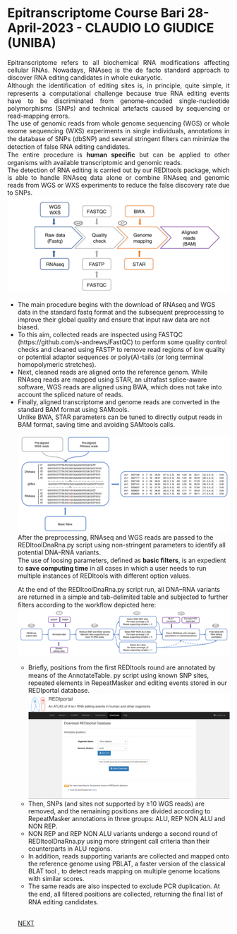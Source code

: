 # Epitranscriptome Course Bari 28-April-2023 - CLAUDIO LO GIUDICE (UNIBA)
<p align="justify"> Epitranscriptome refers to all biochemical RNA modifications affecting cellular RNAs. 
Nowadays, RNAseq is the de facto standard approach to discover RNA editing candidates in whole
eukaryotic. <br> Although the identiﬁcation of editing sites is, in principle, quite simple, it
represents a computational challenge because true RNA editing events have to be discriminated from
genome-encoded single-nucleotide polymorphisms (SNPs) and technical artefacts caused by
sequencing or read-mapping errors.<br>
The use of genomic reads from whole genome sequencing (WGS) or whole exome sequencing (WXS) experiments in single individuals, 
annotations in the database of SNPs (dbSNP) and several stringent ﬁlters can minimize the detection of false RNA editing candidates. <br>
The entire procedure is <b>human speciﬁc</b> but can be applied to other organisms
with available transcriptomic and genomic reads. <br> 
The detection of RNA editing is carried out by our
REDItools package, which is able to handle RNAseq data alone or combine RNAseq and genomic
reads from WGS or WXS experiments to reduce the false discovery rate due to SNPs.<br>
<img src="img1.png"></img>
<ul>
<li>The main procedure begins with the download of RNAseq and WGS data in the standard fastq
format and the subsequent preprocessing to improve their global quality and ensure
that input raw data are not biased.</li> 
<li>To this aim, collected reads are inspected using
FASTQC (https://github.com/s-andrews/FastQC) to perform some quality control checks and cleaned
using FASTP to remove read regions of low quality or potential adaptor sequences or poly(A)-tails
(or long terminal homopolymeric stretches).</li>
<li>Next, cleaned reads are aligned onto the reference genom. While RNAseq reads
are mapped using STAR, an ultrafast splice-aware software, WGS reads are aligned using BWA,
which does not take into account the spliced nature of reads.</li>
<li>Finally, aligned
transcriptome and genome reads are converted in the standard BAM format using SAMtools. <br>
Unlike BWA, STAR parameters can be tuned to directly output reads in BAM format,
saving time and avoiding SAMtools calls.</li>
<br>
<img src="img2.png"></img>
After the preprocessing, RNAseq and WGS reads are passed to the REDItoolDnaRna.py script
using non-stringent parameters to identify all potential DNA–RNA variants. <br>The use of
loosing parameters, deﬁned as <b>basic ﬁlters</b>, is an expedient to <b>save computing time</b> in all
cases in which a user needs to run multiple instances of REDItools with different option values.</b></li>

At the end of the REDItoolDnaRna.py script run, all DNA–RNA variants are returned in a simple and tab-delimited table
and subjected to further ﬁlters according to the workﬂow depicted here:<br>
<img src="img3.png"></img>
<br>
<ul>
  <li>Brieﬂy, positions from the ﬁrst REDItools round are annotated by means of the AnnotateTable.
py script using known SNP sites, repeated elements in RepeatMasker and editing events stored in our
REDIportal database.</li>
  <img src="img5.png"</img>
  <li>Then, SNPs (and sites not supported by ≥10 WGS reads) are removed, and the
remaining positions are divided according to RepeatMasker annotations in three groups: ALU, REP
NON ALU and NON REP.</li>
  <li>NON REP and REP NON ALU variants undergo a second round of REDItoolDnaRna.py
using more stringent call criteria than their counterparts in ALU regions. <br>
  <li> In addition, reads supporting variants are collected and mapped onto the reference genome using PBLAT, a faster version
  of the classical BLAT tool , to detect reads mapping on multiple genome locations with similar scores. </li> 
  <li> The same reads are also inspected to exclude PCR duplication. At the end, all ﬁltered positions
are collected, returning the ﬁnal list of RNA editing candidates.</li>
  </ul>
<br>
<p style="text-align:right display:inline;"><a href="https://github.com/claudiologiudice/Elixir_training_course/blob/main/reditoolsdnarna2.md"> NEXT </a><p>
</p>


